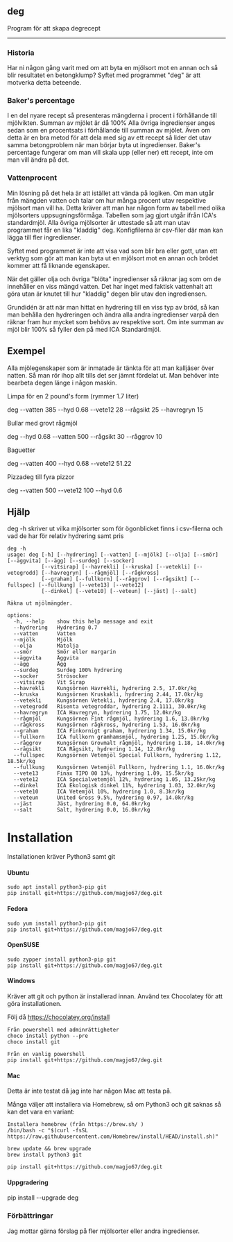## deg
Program för att skapa degrecept

----

### Historia

Har ni någon gång varit med om att byta en mjölsort mot en annan och så blir resultatet en betongklump?
Syftet med programmet "deg" är att motverka detta beteende.

### Baker's percentage

I en del nyare recept så presenteras mängderna i procent i förhållande till mjölvikten.
Summan av mjölet är då 100%
Alla övriga ingredienser anges sedan som en procentsats i förhållande till summan av mjölet.
Även om detta är en bra metod för att dela med sig av ett recept så lider det utav samma betongproblem när man börjar byta ut ingredienser.
Baker's percentage fungerar om man vill skala upp (eller ner) ett recept, inte om man vill ändra på det.

### Vattenprocent

Min lösning på det hela är att istället att vända på logiken.
Om man utgår från mängden vatten och talar om hur många procent utav respektive mjölsort man vill ha.
Detta kräver att man har någon form av tabell med olika mjölsorters uppsugningsförmåga.
Tabellen som jag gjort utgår ifrån ICA's standardmjöl.
Alla övriga mjölsorter är uttestade så att man utav programmet får en lika "kladdig" deg.
Konfigfilerna är csv-filer där man kan lägga till fler ingredienser.

Syftet med programmet är inte att visa vad som blir bra eller gott, utan ett verktyg som gör att man kan byta ut en mjölsort mot en annan och brödet kommer att få liknande egenskaper.

När det gäller olja och övriga "blöta" ingredienser så räknar jag som om de innehåller en viss mängd vatten.
Det har inget med faktisk vattenhalt att göra utan är knutet till hur "kladdig" degen blir utav den ingrediensen.

Grundidén är att när man hittat en hydrering till en viss typ av bröd, så kan man behålla den hydreringen och ändra alla andra ingredienser varpå den räknar fram hur mycket som behövs av respektive sort.
Om inte summan av mjöl blir 100% så fyller den på med ICA Standardmjöl.

## Exempel

Alla mjölegenskaper som är inmatade är tänkta för att man kalljäser över natten.
Så man rör ihop allt tills det ser jämnt fördelat ut.
Man behöver inte bearbeta degen länge i någon maskin.

Limpa för en 2 pound's form (rymmer 1.7 liter)

deg --vatten 385 --hyd 0.68 --vete12 28 --rågsikt 25 --havregryn 15

Bullar med grovt rågmjöl

deg --hyd 0.68 --vatten 500 --rågsikt 30 --råggrov 10

Baguetter

deg --vatten 400 --hyd 0.68 --vete12 51.22

Pizzadeg till fyra pizzor

deg --vatten 500 --vete12 100 --hyd 0.6

## Hjälp

deg -h skriver ut vilka mjölsorter som för ögonblicket finns i csv-filerna och vad de har för relativ hydrering samt pris

~~~
deg -h
usage: deg [-h] [--hydrering] [--vatten] [--mjölk] [--olja] [--smör] [--äggvita] [--ägg] [--surdeg] [--socker]
           [--vitsirap] [--havrekli] [--kruska] [--vetekli] [--vetegrodd] [--havregryn] [--rågmjöl] [--rågkross]
           [--graham] [--fullkorn] [--råggrov] [--rågsikt] [--fullspec] [--fullkung] [--vete13] [--vete12]
           [--dinkel] [--vete10] [--veteun] [--jäst] [--salt]

Räkna ut mjölmängder.

options:
  -h, --help    show this help message and exit
  --hydrering   Hydrering 0.7
  --vatten      Vatten
  --mjölk       Mjölk
  --olja        Matolja
  --smör        Smör eller margarin
  --äggvita     Äggvita
  --ägg         Ägg
  --surdeg      Surdeg 100% hydrering
  --socker      Strösocker
  --vitsirap    Vit Sirap
  --havrekli    Kungsörnen Havrekli, hydrering 2.5, 17.0kr/kg
  --kruska      Kungsörnen Kruskakli, hydrering 2.44, 17.0kr/kg
  --vetekli     Kungsörnen Vetekli, hydrering 2.4, 17.0kr/kg
  --vetegrodd   Risenta vetegroddar, hydrering 2.1111, 30.0kr/kg
  --havregryn   ICA Havregryn, hydrering 1.75, 12.0kr/kg
  --rågmjöl     Kungsörnen Fint rågmjöl, hydrering 1.6, 13.0kr/kg
  --rågkross    Kungsörnen rågkross, hydrering 1.53, 16.0kr/kg
  --graham      ICA Finkornigt graham, hydrering 1.34, 15.0kr/kg
  --fullkorn    ICA fullkorn gramhamsmjöl, hydrering 1.25, 15.0kr/kg
  --råggrov     Kungsörnen Grovmalt rågmjöl, hydrering 1.18, 14.0kr/kg
  --rågsikt     ICA Rågsikt, hydrering 1.14, 12.0kr/kg
  --fullspec    Kungsörnen Vetemjöl Special Fullkorn, hydrering 1.12, 18.5kr/kg
  --fullkung    Kungsörnen Vetemjöl Fullkorn, hydrering 1.1, 16.0kr/kg
  --vete13      Finax TIPO 00 13%, hydrering 1.09, 15.5kr/kg
  --vete12      ICA Specialvetemjöl 12%, hydrering 1.05, 13.25kr/kg
  --dinkel      ICA Ekologisk dinkel 11%, hydrering 1.03, 32.0kr/kg
  --vete10      ICA Vetemjöl 10%, hydrering 1.0, 8.3kr/kg
  --veteun      United Gross 9.5%, hydrering 0.97, 14.0kr/kg
  --jäst        Jäst, hydrering 0.0, 64.0kr/kg
  --salt        Salt, hydrering 0.0, 16.0kr/kg
~~~

# Installation

Installationen kräver Python3 samt git

#### Ubuntu
~~~
sudo apt install python3-pip git
pip install git+https://github.com/magjo67/deg.git
~~~
#### Fedora
~~~
sudo yum install python3-pip git
pip install git+https://github.com/magjo67/deg.git
~~~
#### OpenSUSE
~~~
sudo zypper install python3-pip git
pip install git+https://github.com/magjo67/deg.git
~~~
#### Windows
Kräver att git och python är installerad innan.
Använd tex Chocolatey för att göra installationen.

Följ då https://chocolatey.org/install

~~~
Från powershell med adminrättigheter
choco install python --pre 
choco install git

Från en vanlig powershell
pip install git+https://github.com/magjo67/deg.git
~~~

#### Mac
Detta är inte testat då jag inte har någon Mac att testa på.

Många väljer att installera via Homebrew, så om Python3 och git saknas så kan det vara en variant:

~~~
Installera homebrew (från https://brew.sh/ )
/bin/bash -c "$(curl -fsSL https://raw.githubusercontent.com/Homebrew/install/HEAD/install.sh)"

brew update && brew upgrade
brew install python3 git

pip install git+https://github.com/magjo67/deg.git
~~~
#### Uppgradering

pip install --upgrade deg

### Förbättringar

Jag mottar gärna förslag på fler mjölsorter eller andra ingredienser.
